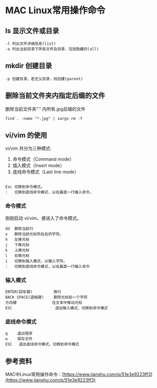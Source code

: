 # MAC Linux常用操作命令

## ls 显示文件或目录
```
-l 列出文件详细信息(list)
-a 列出当前目录下所有文件及目录，包括隐藏的(all)
```

## mkdir 创建目录
```
-p 创建目录，若无父目录，则创建(parent)
```

## 删除当前文件夹内指定后缀的文件

删除当前文件夹“.” 内所有.jpg后缀的文件
```
find . -name "*.jpg" | xargs rm -f
```

## vi/vim 的使用

vi/vim 共分为三种模式:
1. 命令模式（Command mode）
2. 插入模式（Insert mode）
3. 底线命令模式（Last line mode）

```

Esc 切换到命令模式。
:   切换到底线命令模式，以在最底一行输入命令。
```
### 命令模式

刚刚启动 vi/vim，便进入了命令模式。

```
dd  删除当前行
x   删除当前光标所在处的字符。
h   左移光标
j   下移光标
k   上移光标
l   右移光标
i   切换到插入模式，以输入字符。
:   切换到底线命令模式，以在最底一行输入命令
```

### 输入模式
```
ENTER(回车键)      　　换行
BACK SPACE(退格键) 　　删除光标前一个字符
方向键        　　　　 在文本中移动光标
ESC                   退出输入模式，切换到命令模式
```

### 底线命令模式
```
q 　　退出程序
w 　　保存文件
ESC   退出底线命令模式，切换到命令模式
```

## 参考资料
MAC中Linux常用操作命令：[https://www.jianshu.com/p/51e3e9223ff3](https://www.jianshu.com/p/51e3e9223ff3)
